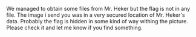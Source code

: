 We managed to obtain some files from Mr. Heker but the flag is not in any file. The image i send you was in a very secured location of Mr. Heker's data. Probably the flag is hidden in some kind of way withing the picture. Please check it and let me know if you find something.
